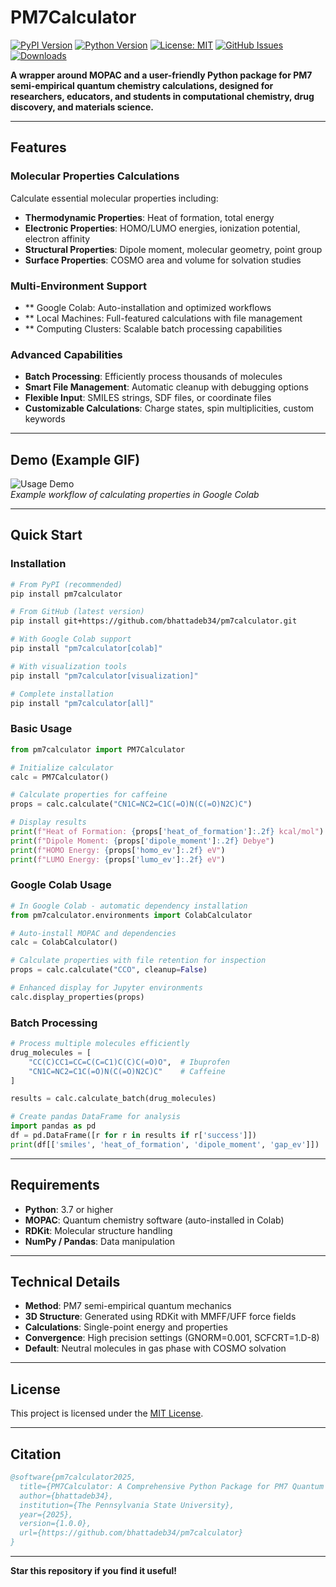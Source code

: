 # PM7Calculator 

[![PyPI Version](https://img.shields.io/pypi/v/pm7calculator.svg)](https://pypi.org/project/pm7calculator/)
[![Python Version](https://img.shields.io/badge/python-3.7+-blue.svg)](https://www.python.org/downloads/)
[![License: MIT](https://img.shields.io/badge/License-MIT-yellow.svg)](https://opensource.org/licenses/MIT)
[![GitHub Issues](https://img.shields.io/github/issues/bhattadeb34/pm7calculator.svg)](https://github.com/bhattadeb34/pm7calculator/issues)
[![Downloads](https://pepy.tech/badge/pm7calculator)](https://pepy.tech/project/pm7calculator)

**A wrapper around MOPAC and a user-friendly Python package for PM7 semi-empirical quantum chemistry calculations, designed for researchers, educators, and students in computational chemistry, drug discovery, and materials science.**

---

## Features

###  Molecular Properties Calculations
Calculate essential molecular properties including:
- **Thermodynamic Properties**: Heat of formation, total energy  
- **Electronic Properties**: HOMO/LUMO energies, ionization potential, electron affinity  
- **Structural Properties**: Dipole moment, molecular geometry, point group  
- **Surface Properties**: COSMO area and volume for solvation studies  

###  Multi-Environment Support
- ** Google Colab: Auto-installation and optimized workflows  
- ** Local Machines: Full-featured calculations with file management  
- ** Computing Clusters: Scalable batch processing capabilities  

###  Advanced Capabilities
- **Batch Processing**: Efficiently process thousands of molecules  
- **Smart File Management**: Automatic cleanup with debugging options  
- **Flexible Input**: SMILES strings, SDF files, or coordinate files  
- **Customizable Calculations**: Charge states, spin multiplicities, custom keywords  

---

##  Demo (Example GIF)

![Usage Demo](https://raw.githubusercontent.com/bhattadeb34/pm7calculator/main/docs/demo.gif)  
*Example workflow of calculating properties in Google Colab*  

---

## Quick Start

### Installation

```bash
# From PyPI (recommended)
pip install pm7calculator

# From GitHub (latest version)
pip install git+https://github.com/bhattadeb34/pm7calculator.git

# With Google Colab support
pip install "pm7calculator[colab]"

# With visualization tools
pip install "pm7calculator[visualization]"

# Complete installation
pip install "pm7calculator[all]"
````

### Basic Usage

```python
from pm7calculator import PM7Calculator

# Initialize calculator
calc = PM7Calculator()

# Calculate properties for caffeine
props = calc.calculate("CN1C=NC2=C1C(=O)N(C(=O)N2C)C")

# Display results
print(f"Heat of Formation: {props['heat_of_formation']:.2f} kcal/mol")
print(f"Dipole Moment: {props['dipole_moment']:.2f} Debye")
print(f"HOMO Energy: {props['homo_ev']:.2f} eV")
print(f"LUMO Energy: {props['lumo_ev']:.2f} eV")
```

### Google Colab Usage

```python
# In Google Colab - automatic dependency installation
from pm7calculator.environments import ColabCalculator

# Auto-install MOPAC and dependencies
calc = ColabCalculator()

# Calculate properties with file retention for inspection
props = calc.calculate("CCO", cleanup=False)

# Enhanced display for Jupyter environments
calc.display_properties(props)
```

### Batch Processing

```python
# Process multiple molecules efficiently
drug_molecules = [
    "CC(C)CC1=CC=C(C=C1)C(C)C(=O)O",  # Ibuprofen
    "CN1C=NC2=C1C(=O)N(C(=O)N2C)C"    # Caffeine
]

results = calc.calculate_batch(drug_molecules)

# Create pandas DataFrame for analysis
import pandas as pd
df = pd.DataFrame([r for r in results if r['success']])
print(df[['smiles', 'heat_of_formation', 'dipole_moment', 'gap_ev']])
```

---

##  Requirements

* **Python**: 3.7 or higher
* **MOPAC**: Quantum chemistry software (auto-installed in Colab)
* **RDKit**: Molecular structure handling
* **NumPy / Pandas**: Data manipulation

---

##  Technical Details

* **Method**: PM7 semi-empirical quantum mechanics
* **3D Structure**: Generated using RDKit with MMFF/UFF force fields
* **Calculations**: Single-point energy and properties
* **Convergence**: High precision settings (GNORM=0.001, SCFCRT=1.D-8)
* **Default**: Neutral molecules in gas phase with COSMO solvation

---

##  License

This project is licensed under the [MIT License](https://opensource.org/licenses/MIT).

---

##  Citation

```bibtex
@software{pm7calculator2025,
  title={PM7Calculator: A Comprehensive Python Package for PM7 Quantum Chemistry Calculations},
  author={bhattadeb34},
  institution={The Pennsylvania State University},
  year={2025},
  version={1.0.0},
  url={https://github.com/bhattadeb34/pm7calculator}
}
```

---

 **Star this repository if you find it useful!**

